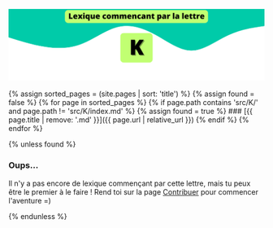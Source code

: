 ![K](../../assets/letters/K.png)

{% assign sorted_pages = (site.pages | sort: 'title') %}
{% assign found = false %}
{% for page in sorted_pages %}
  {% if page.path contains 'src/K/' and page.path != 'src/K/index.md' %}
    {% assign found = true %}
    ### [{{ page.title | remove: '.md' }}]({{ page.url | relative_url }})
  {% endif %}
{% endfor %}

{% unless found %}
  ### Oups...

Il n'y a pas encore de lexique commençant par cette lettre, mais tu peux être le premier à le faire !
Rend toi sur la page [Contribuer](https://github.com/CryptoLexique/CryptoLexique/blob/main/.github/CONTRIBUTING.md) pour commencer l'aventure =)

{% endunless %}